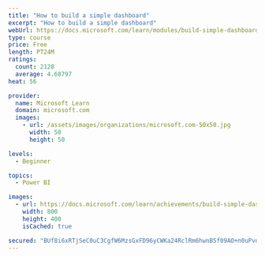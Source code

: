 ```yaml
---
title: "How to build a simple dashboard"
excerpt: "How to build a simple dashboard"
webUrl: https://docs.microsoft.com/learn/modules/build-simple-dashboard/
type: course
price: Free
length: PT24M
ratings:
  count: 2128
  average: 4.68797
heat: 56

provider:
  name: Microsoft Learn
  domain: microsoft.com
  images:
    - url: /assets/images/organizations/microsoft.com-50x50.jpg
      width: 50
      height: 50

levels:
  - Beginner

topics:
  - Power BI

images:
  - url: https://docs.microsoft.com/learn/achievements/build-simple-dashboard-social.png
    width: 800
    height: 400
    isCached: true

secured: "BUf8i6xRTjSeC0uC3CgfW6MzsGxFD96yCWKa24RclRm6hwnB5f09AO+n0uPvd3iNHrshLJ58efggfCVsAqMDkUpBB+5dY3sSbTqsRy3K7xDVEBxZwkrW9LkMDaH2zoCc+wDcnIG/8xr1GOG73ME2uZyHwM8rL2AVC/9EJOO46CnnnznIkqbPE7mQhmIOGp3EmkpOOr24YRs3digaZYDfeuPikeyzldlve0/aAQL3cJI/PObtSPlns3rPEi1vkIqK88BQ1EjntUCotQY/UFFABCsHAORUmSbw1ctm5YEuPAGrMt2F8QL6SIevO3A3IbQiE5v4SZu24mDzOJneytA4flN6dUrobhXPxPwua4BUkfYCCxL29vwYXPsJh76b/HDmjo5gVFLcm6kE5Dn2K3zHTijFijbh8fbx7gzL8eSIlTc=;G3ctdsFVSwbj86T08eIzbQ=="
---
```



